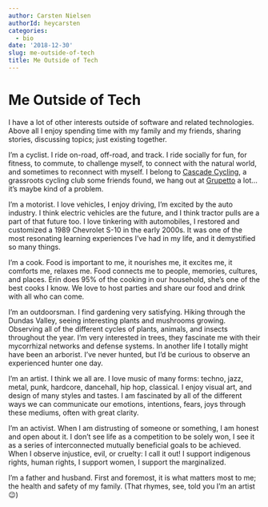 ```yaml
---
author: Carsten Nielsen
authorId: heycarsten
categories:
  - bio
date: '2018-12-30'
slug: me-outside-of-tech
title: Me Outside of Tech
---
```


# Me Outside of Tech

I have a lot of other interests outside of software and related technologies. Above all I enjoy spending time with my family and my friends, sharing stories, discussing topics; just existing together.

I’m a cyclist. I ride on-road, off-road, and track. I ride socially for fun, for fitness, to commute, to challenge myself, to connect with the natural world, and sometimes to reconnect with myself. I belong to [Cascade Cycling](https://instagram.com/cascade_cycling), a grassroots cycling club some friends found, we hang out at [Grupetto](https://instagram.com/grupettolife) a lot… it’s maybe kind of a problem.

I’m a motorist. I love vehicles, I enjoy driving, I’m excited by the auto industry. I think electric vehicles are the future, and I think tractor pulls are a part of that future too. I love tinkering with automobiles, I restored and customized a 1989 Chevrolet S-10 in the early 2000s. It was one of the most resonating learning experiences I’ve had in my life, and it demystified so many things.

I’m a cook. Food is important to me, it nourishes me, it excites me, it comforts me, relaxes me. Food connects me to people, memories, cultures, and places. Erin does 95% of the cooking in our household, she’s one of the best cooks I know. We love to host parties and share our food and drink with all who can come.

I’m an outdoorsman. I find gardening very satisfying. Hiking through the Dundas Valley, seeing interesting plants and mushrooms growing. Observing all of the different cycles of plants, animals, and insects throughout the year. I’m very interested in trees, they fascinate me with their mycorrhizal networks and defense systems. In another life I totally might have been an arborist. I’ve never hunted, but I’d be curious to observe an experienced hunter one day.

I’m an artist. I think we all are. I love music of many forms: techno, jazz, metal, punk, hardcore, dancehall, hip hop, classical. I enjoy visual art, and design of many styles and tastes. I am fascinated by all of the different ways we can communicate our emotions, intentions, fears, joys through these mediums, often with great clarity.

I’m an activist. When I am distrusting of someone or something, I am honest and open about it. I don’t see life as a competition to be solely won, I see it as a series of interconnected mutually beneficial goals to be achieved. When I observe injustice, evil, or cruelty: I call it out! I support indigenous rights, human rights, I support women, I support the marginalized.

I’m a father and husband. First and foremost, it is what matters most to me; the health and safety of my family. (That rhymes, see, told you I’m an artist 😉)
